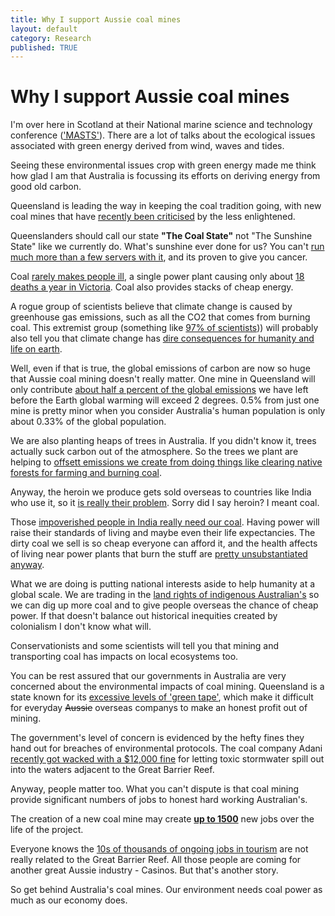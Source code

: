 ```yaml
---
title: Why I support Aussie coal mines
layout: default
category: Research
published: TRUE
---
```


# Why I support Aussie coal mines

I'm over here in Scotland at their National marine science and technology conference (['MASTS'](https://theconversation.com/why-are-we-still-pursuing-the-adani-carmichael-mine-85100)). There are a lot of talks about the ecological issues associated with green energy derived from wind, waves and tides.

Seeing these environmental issues crop with green energy made me think how glad I am that Australia is focussing its efforts on deriving energy from good old carbon.

Queensland is leading the way in keeping the coal tradition going, with new coal mines that have [recently been criticised](https://theconversation.com/why-are-we-still-pursuing-the-adani-carmichael-mine-85100) by the less enlightened.

Queenslanders should call our state **"The Coal State"** not "The Sunshine State" like we currently do. What's sunshine ever done for us? You can't [run much more than a few servers with it](http://www.bbc.com/future/story/20161013-why-apple-and-google-are-going-solar), and its proven to give you cancer.

Coal [rarely makes people ill](https://www.atse.org.au/Documents/Publications/Reports/Energy/ATSE%20Hidden%20Costs%20Electricity%202009.pdf), a single power plant causing only about [18 deaths a year in Victoria](https://theconversation.com/why-coal-fired-power-stations-need-to-shut-on-health-grounds-68809). Coal also provides stacks of cheap energy.

A rogue group of scientists believe that climate change is caused by greenhouse gas emissions, such as all the CO2 that comes from burning coal. This extremist group (something like [97% of scientists](https://www.skepticalscience.com/global-warming-scientific-consensus-intermediate.htm))) will probably also tell you that climate change has [dire consequences for humanity and life on earth](https://www.ipcc.ch/report/ar5/syr/).

Well, even if that is true, the global emissions of carbon are now so huge that Aussie coal mining doesn't really matter. One mine in Queensland will only contribute [about half a percent of the global emissions](http://www.abc.net.au/news/2016-11-02/fast-tracking-adani-carmichael-coal-mine-a-bad-idea/7988116) we have left before the Earth global warming will exceed 2 degrees. 0.5% from just one mine is pretty minor when you consider Australia's human population is only about 0.33% of the global population.

We are also planting heaps of trees in Australia. If you didn't know it, trees actually suck carbon out of the atmosphere. So the trees we plant are helping to [offsett emissions we create from doing things like clearing native forests for farming and burning coal](https://theconversation.com/stopping-land-clearing-and-replanting-trees-could-help-keep-australia-cool-in-a-warmer-future-63654).

Anyway, the heroin we produce gets sold overseas to countries like India who use it, so it [is really their problem](http://www.theaustralian.com.au/national-affairs/geoff-cousins-accuses-matthew-canavan-of-drug-dealers-defence-on-adani/news-story/5b9d18577faed2dce79d39f39c1f30c3). Sorry did I say heroin? I meant coal.

Those [impoverished people in India really need our coal](https://theconversation.com/why-are-we-still-pursuing-the-adani-carmichael-mine-85100). Having power will raise their standards of living and maybe even their life expectancies. The dirty coal we sell is so cheap everyone can afford it, and the health affects of living near power plants that burn the stuff are [pretty unsubstantiated anyway](https://theconversation.com/why-coal-fired-power-stations-need-to-shut-on-health-grounds-68809).

What we are doing is putting national interests aside to help humanity at a global scale. We are trading in the [land rights of indigenous Australian's](https://theconversation.com/australias-climate-bomb-the-senselessness-of-adanis-carmichael-coal-mine-76155) so we can dig up more coal and to give people overseas the chance of cheap power. If that doesn't balance out historical inequities created by colonialism I don't know what will.

Conservationists and some scientists will tell you that mining and transporting coal has impacts on local ecosystems too.

You can be rest assured that our governments in Australia are very concerned about the environmental impacts of coal mining. Queensland is a state known for its [excessive levels of 'green tape'](http://statements.qld.gov.au/Statement/Id/79374), which make it difficult for everyday ~~Aussie~~ overseas companys to make an honest profit out of mining.

The government's level of concern is evidenced by the hefty fines they hand out for breaches of environmental protocols. The coal company Adani [recently got wacked with a $12,000 fine](http://www.abc.net.au/news/2017-08-11/adani-avoids-multi-million-dollar-fine-over-sediment-water/8796178) for letting toxic stormwater spill out into the waters adjacent to the Great Barrier Reef.

Anyway, people matter too. What you can't dispute is that coal mining provide significant numbers of jobs to honest hard working Australian's.

The creation of a new coal mine may create [**up to 1500**](http://www.theaustralian.com.au/business/business-spectator/fact-check-will-adanis-coal-mine-really-boost-employment-by-10000-jobs/news-story/903c1932738b1d1a1763c74e45f4d7c7) new jobs over the life of the project.

Everyone knows the [10s of thousands of ongoing jobs in tourism](http://www.telegraph.co.uk/news/2017/06/26/great-barrier-reef-now-worth-56bn-australias-economy/) are not really related to the Great Barrier Reef. All those people are coming for another great Aussie industry - Casinos. But that's another story.

So get behind Australia's coal mines. Our environment needs coal power as much as our economy does.
